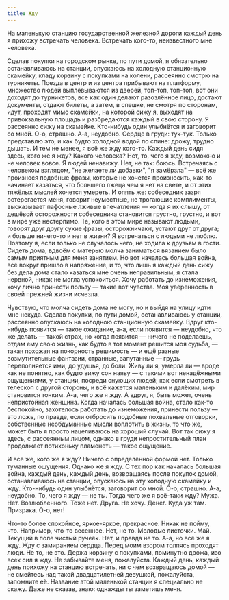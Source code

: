 ```yaml
---
title: Жду
---
```


На маленькую станцию государственной железной дороги каждый день я прихожу
встречать человека. Встречать кого-то, неизвестного мне человека.

Сделав покупки на городском рынке, по пути домой, я обязательно останавливаюсь
на станции, опускаюсь на холодную станционную скамейку, кладу корзину с
покупками на колени, рассеянно смотрю на турникеты. Поезда в центр и из центра
прибывают на платформу, множество людей выплёвываются из дверей, топ-топ, топ-топ, вот
они доходят до турникетов, все как один делают разозлённое лицо, достают
документы, отдают билеты, а затем, в спешке, не смотря по сторонам, идут,
проходят мимо скамейки, на которой сижу я, выходят на привокзальную площадь и
разбредаются каждый в свою сторону. Я рассеянно сижу на скамейке. Кто-нибудь
один улыбнётся и заговорит со мной. О-о, страшно. А-а, неудобно. Сердце в груди:
тук-тук. Только представлю это, и как будто холодной водой по спине: дрожу,
трудно дышать. И тем не менее, я всё же жду кого-то. Каждый день сидя здесь,
кого же я жду? Какого человека? Нет, то, чего я жду, возможно и не человек
вовсе. Я людей ненавижу. Нет, не так: боюсь. Встречаясь с человеком взглядом,
"не желаете ли добавки", "я замёрзла" — всё же произнося подобные фразы, которые
не хочется произносить, как-то начинает казаться, что большего лжеца чем я нет
на свете, и от этих тяжёлых мыслей хочется умереть. И опять же: собеседник зазря
остерегается меня, говорит неуместные, не трогающие комплименты, высказывает
пафосные лживые впечатления — когда я их слышу, от дешёвой осторожности
собеседника становится грустно, грустно, и вот в мире уже нестерпимо. Те, кого в
этом мире называют людьми, говорят друг другу сухие фразы, осторожничают, устают
друг от друга; и больше ничего-то и нет в жизни? Я встречаться с людьми не
люблю. Поэтому я, если только не случалось чего, не ходила к друзьям в
гости. Сидеть дома, вдвоём с матерью молча заниматься вязанием было самым
приятным для меня занятием. Но вот началась большая война, всё вокруг пришло в
напряжение, и то, что лишь я каждый день сижу без дела дома стало казаться мне
очень неправильным, я стала нервной, никак не могла успокоиться. Хочу работать
до изнеможения, хочу лично принести пользу — такие вот чувства. Моя уверенность
в своей прежней жизни исчезла.

Чувствую, что молча сидеть дома не могу, но и выйдя на улицу идти мне
некуда. Сделав покупки, по пути домой, останавливаюсь у станции, рассеянно
опускаюсь на холодною станционную скамейку. Вдруг кто-нибудь появится — такое
ожидание, а-а, если появится — неудобно, что же делать — такой страх, но когда
появится — ничего не поделаешь, отдам ему свою жизнь, как будто в тот момент
решится моя судьба, — такая похожая на покорность решимость — и ещё разные
возмутительные фантазии, странные, запутанные — грудь переполняется ими, до
удушья, до боли. Живу ли я, умерла ли — вроде как не понятно, как будто вижу сон
наяву — с такими вот ненадёжными ощущениями, у станции, посреди снующих людей;
как если смотреть в телескоп с другой стороны, и всё кажется маленьким и
далёким, мир становится тонким. А-а, чего же я жду. А вдруг, я, быть может,
очень непристойная женщина. Когда началась большая война, стало как-то
беспокойно, захотелось работать до изнеможения, принести пользу — это ложь, по
правде, если отбросить подобные похвальные отговорки, собственные необдуманные
мысли воплотить в жизнь, то что же, может быть я просто нацеливаюсь на хороший
случай. Вот так сижу я здесь, с рассеянным лицом, однако в груди непростительный
план продолжает потихоньку пламенеть — такое ощущение.

И всё же, кого же я жду? Ничего с определённой формой нет. Только туманные
ощущения. Однако же я жду. С тех пор как началась большая война, каждый день,
каждый день, возвращаясь после покупок домой, останавливаюсь на станции,
опускаюсь на эту холодную скамейку и жду. Кто-нибудь один улыбнётся, заговорит
со мной. О-о, страшно. А-а, неудобно. То, чего я жду — не ты. Тогда чего же я
всё-таки жду? Мужа. Нет. Возлюбленного. Тоже нет. Друга. Не хочу. Денег. Куда уж
там. Призрака. О-о, нет!

Что-то более спокойное, яркое-яркое, прекрасное. Никак не пойму, что. Например,
что-то весеннее. Нет, не то. Молодые листочки. Май. Текущий в поле чистый
ручеёк. Нет, и правда не то. А-а, но всё же я жду. Жду с замиранием
сердца. Перед моим взором толпясь проходят люди. Не то, не это. Держа корзину с
покупками, поминутно дрожа, изо всех сил я жду. Не забывайте меня,
пожалуйста. Каждый день, каждый день прихожу на станцию встречать, ни с чем
возвращаюсь домой — не смейтесь над такой двадцатилетней девушкой, пожалуйста,
запомните её. Название этой маленькой станции я специально не скажу. Даже не
сказав, знаю: однажды ты заметишь меня.
